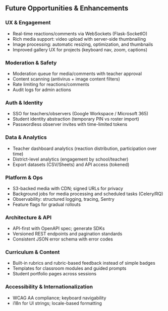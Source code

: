 ## Future Opportunities & Enhancements

### UX & Engagement
- Real-time reactions/comments via WebSockets (Flask-SocketIO)
- Rich media support: video upload with server-side thumbnailing
- Image processing: automatic resizing, optimization, and thumbnails
- Improved gallery UX for projects (keyboard nav, zoom, captions)

### Moderation & Safety
- Moderation queue for media/comments with teacher approval
- Content scanning (antivirus + image content filters)
- Rate limiting for reactions/comments
- Audit logs for admin actions

### Auth & Identity
- SSO for teachers/observers (Google Workspace / Microsoft 365)
- Student identity abstraction (temporary PIN vs roster import)
- Passwordless observer invites with time-limited tokens

### Data & Analytics
- Teacher dashboard analytics (reaction distribution, participation over time)
- District-level analytics (engagement by school/teacher)
- Export datasets (CSV/Sheets) and API access (tokened)

### Platform & Ops
- S3-backed media with CDN; signed URLs for privacy
- Background jobs for media processing and scheduled tasks (Celery/RQ)
- Observability: structured logging, tracing, Sentry
- Feature flags for gradual rollouts

### Architecture & API
- API-first with OpenAPI spec; generate SDKs
- Versioned REST endpoints and pagination standards
- Consistent JSON error schema with error codes

### Curriculum & Content
- Built-in rubrics and rubric-based feedback instead of simple badges
- Templates for classroom modules and guided prompts
- Student portfolio pages across sessions

### Accessibility & Internationalization
- WCAG AA compliance; keyboard navigability
- i18n for UI strings; locale-based formatting


